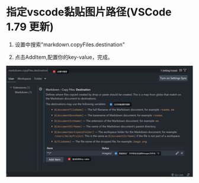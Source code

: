 # 指定vscode黏贴图片路径(VSCode 1.79 更新)

1. 设置中搜索"markdown.copyFiles.destination"

2. 点击AddItem,配置你的key-value，完成。

![Alt text](images/image-3.png)
